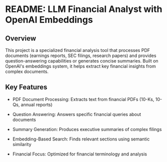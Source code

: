 # README: LLM Financial Analyst with OpenAI Embeddings
## Overview
This project is a specialized financial analysis tool that processes PDF documents (earnings reports, SEC filings, research papers) and provides question-answering capabilities or generates concise summaries. Built on OpenAI's embeddings system, it helps extract key financial insights from complex documents.

## Key Features
- PDF Document Processing: Extracts text from financial PDFs (10-Ks, 10-Qs, annual reports)

- Question Answering: Answers specific financial queries about documents

- Summary Generation: Produces executive summaries of complex filings

- Embedding-Based Search: Finds relevant sections using semantic similarity

- Financial Focus: Optimized for financial terminology and analysis
